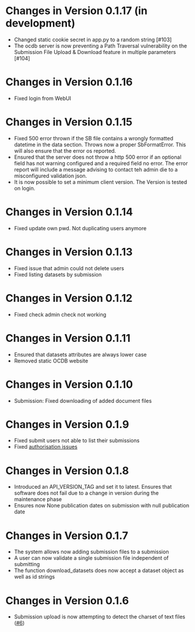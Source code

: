 # Changes in Version 0.1.17 (in development)

- Changed static cookie secret in app.py to a random string [#103]
- The ocdb server is now preventing a Path Traversal vulnerability on the Submission
  File Upload & Download feature in multiple parameters  [#104]

# Changes in Version 0.1.16

- Fixed login from WebUI

# Changes in Version 0.1.15

- Fixed 500 error thrown if the SB file contains a wrongly formatted datetime in the data section. Throws now a proper SbFormatError. This will also ensure that the error os reported.
- Ensured that the server does not throw a http 500 error if an optional field has not warning configured and a required field no error. The error report will include a message advising to contact teh admin die to a misconfigured validation json. 
- It is now possible to set a minimum client version. The Version is
  tested on login.

# Changes in Version 0.1.14

- Fixed update own pwd. Not duplicating users anymore

# Changes in Version 0.1.13

- Fixed issue that admin could not delete users
- Fixed listing datasets by submission

# Changes in Version 0.1.12

- Fixed check admin check not working

# Changes in Version 0.1.11

- Ensured that datasets attributes are always lower case
- Removed static OCDB website

# Changes in Version 0.1.10

- Submission: Fixed downloading of added document files

# Changes in Version 0.1.9

- Fixed submit users not able to list their submissions
- Fixed [authorisation issues](https://gitlab.eumetsat.int/OC/External/OC-DB/ocdb-client/issues/23)

# Changes in Version 0.1.8

- Introduced an API_VERSION_TAG and set it to latest. Ensures that software does
  not fail due to a change in version during the maintenance phase 
- Ensures now None publication dates on submission with null publication date

# Changes in Version 0.1.7

- The system allows now adding submission files to a submission
- A user can now validate a single submission file independent of submitting
- The function download_datasets does now accept a dataset object as well as id strings
 

# Changes in Version 0.1.6

- Submission upload is now attempting to detect the charset of text files ([#6](https://gitlab.eumetsat.int/OC/External/OC-DB/ocdb-webui/issues/6)) 